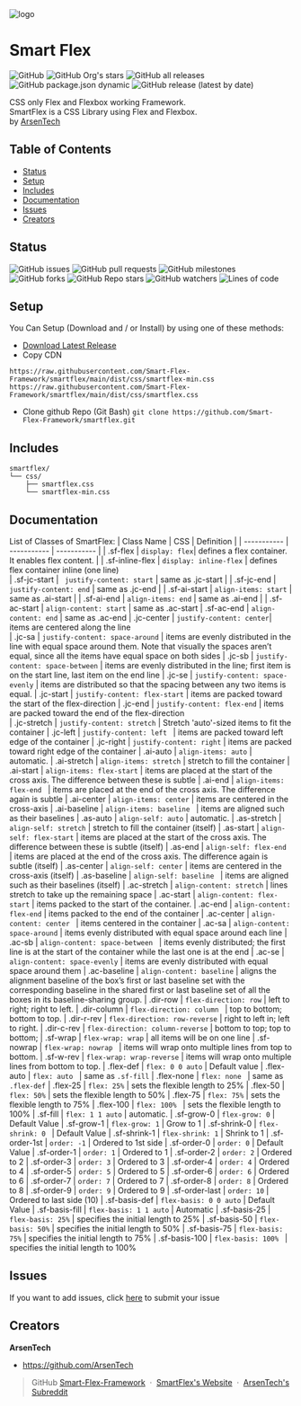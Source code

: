 <img alt="logo" src="https://avatars.githubusercontent.com/u/77837204?s=200&v=4">

# Smart Flex
![GitHub](https://img.shields.io/github/license/Smart-Flex-Framework/smartflex?style=for-the-badge)
![GitHub Org's stars](https://img.shields.io/github/stars/Smart-Flex-Framework?color=22b455&label=Smart%20FLex%20Stars&style=for-the-badge)
![GitHub all releases](https://img.shields.io/github/downloads/Smart-Flex-Framework/smartflex/total?style=for-the-badge)
![GitHub package.json dynamic](https://img.shields.io/github/package-json/keywords/Smart-Flex-Framework/smartflex?style=for-the-badge)
![GitHub release (latest by date)](https://img.shields.io/github/v/release/Smart-Flex-Framework/smartflex?style=for-the-badge)

CSS only Flex and Flexbox working Framework. <br>
SmartFlex is a CSS Library using Flex and Flexbox. <br>
by [ArsenTech](https://arsentech.github.io)

## Table of Contents
- [Status](#status)
- [Setup](#setup)
- [Includes](#includes)
- [Documentation](#documentation)
- [Issues](#issues)
- [Creators](#creators)

## Status
![GitHub issues](https://img.shields.io/github/issues/Smart-Flex-Framework/smartflex?style=for-the-badge)
![GitHub pull requests](https://img.shields.io/github/issues-pr/Smart-Flex-Framework/smartflex?style=for-the-badge)
![GitHub milestones](https://img.shields.io/github/milestones/all/Smart-Flex-Framework/smartflex?style=for-the-badge)
![GitHub forks](https://img.shields.io/github/forks/Smart-Flex-Framework/smartflex?style=for-the-badge)
![GitHub Repo stars](https://img.shields.io/github/stars/Smart-Flex-Framework/smartflex?style=for-the-badge)
![GitHub watchers](https://img.shields.io/github/watchers/Smart-Flex-Framework/smartflex?style=for-the-badge)
![Lines of code](https://img.shields.io/tokei/lines/github/Smart-Flex-Framework/smartflex?style=for-the-badge)

## Setup
You Can Setup (Download and / or Install) by using one of these methods:
- [Download Latest Release](https://github.com/Smart-Flex-Framework/smartflex/releases/)
- Copy CDN 
```
https://raw.githubusercontent.com/Smart-Flex-Framework/smartflex/main/dist/css/smartflex-min.css
https://raw.githubusercontent.com/Smart-Flex-Framework/smartflex/main/dist/css/smartflex.css
```
- Clone github Repo (Git Bash) `git clone https://github.com/Smart-Flex-Framework/smartflex.git`

## Includes
```text
smartflex/
└── css/
    ├── smartflex.css
    └── smartflex-min.css
```
## Documentation

List of Classes of SmartFlex:
| Class Name  | CSS         | Definition         | 
| ----------- | ----------- | ----------- |
| .sf-flex    | `display: flex`| defines a flex container. It enables flex content. |
| .sf-inline-flex    | `display: inline-flex`  | defines flex container inline (one line)  
| .sf-jc-start | ` justify-content: start` | same as .jc-start |
| .sf-jc-end | `justify-content: end` | same as .jc-end |
| .sf-ai-start | `align-items: start` | same as .ai-start |
| .sf-ai-end | `align-items: end` | same as .ai-end |
| .sf-ac-start | `align-content: start` | same as .ac-start
| .sf-ac-end | `align-content: end` | same as .ac-end
| .jc-center    | `justify-content: center`|  items are centered along the line   
| .jc-sa   | `justify-content: space-around`   |     items are evenly distributed in the line with equal space around them. Note that visually the spaces aren’t equal, since all the items have equal space on both sides
| .jc-sb    | `justify-content: space-between`   | items are evenly distributed in the line; first item is on the start line, last item on the end line
| .jc-se   | `justify-content: space-evenly`  |   items are distributed so that the spacing between any two items is equal. 
| .jc-start   | `justify-content: flex-start`   | items are packed toward the start of the flex-direction
| .jc-end   | `justify-content: flex-end`  | items are packed toward the end of the flex-direction   
| .jc-stretch | `justify-content: stretch` | Stretch 'auto'-sized items to fit the container
| .jc-left | `justify-content: left ` | items are packed toward left edge of the container
| .jc-right | `justify-content: right` | items are packed toward right edge of the container
| .ai-auto    | `align-items: auto`   | automatic.
| .ai-stretch   | `align-items: stretch`    |  stretch to fill the container 
| .ai-start   | `align-items: flex-start`    | items are placed at the start of the cross axis. The difference between these is subtle
| .ai-end   | `align-items: flex-end `   | items are placed at the end of the cross axis. The difference again is subtle
| .ai-center   | `align-items: center`    | items are centered in the cross-axis
| .ai-baseline   | `align-items: baseline `   | items are aligned such as their baselines
| .as-auto    | `align-self: auto`   | automatic.
| .as-stretch   | `align-self: stretch`    |   stretch to fill the container (itself)
| .as-start   | `align-self: flex-start`    | items are placed at the start of the cross axis. The difference between these is subtle (itself)
| .as-end   | `align-self: flex-end `   | items are placed at the end of the cross axis. The difference again is subtle (itself)
| .as-center   | `align-self: center`    | items are centered in the cross-axis (itself)
| .as-baseline   | `align-self: baseline `   | items are aligned such as their baselines (itself)
| .ac-stretch    | `align-content: stretch`   | lines stretch to take up the remaining space
| .ac-start   | `align-content: flex-start`    |  items packed to the start of the container. 
| .ac-end   | `align-content: flex-end`    | items packed to the end of the container
| .ac-center   | `align-content: center `   | items centered in the container
| .ac-sa   | `align-content: space-around`    | items evenly distributed with equal space around each line
| .ac-sb   | `align-content: space-between `   | items evenly distributed; the first line is at the start of the container while the last one is at the end
| .ac-se | `align-content: space-evenly` | items are evenly distributed with equal space around them
| .ac-baseline | `align-content: baseline` | aligns the alignment baseline of the box’s first or last baseline set with the corresponding baseline in the shared first or last baseline set of all the boxes in its baseline-sharing group.
| .dir-row   | `flex-direction: row`    |  left to right; right to left.
| .dir-column   | `flex-direction: column `   | top to bottom; bottom to top.
| .dir-r-rev   | `flex-direction: row-reverse`    | right to left in; left to right.
| .dir-c-rev  | `flex-direction: column-reverse`   | bottom to top; top to bottom;
| .sf-wrap   | `flex-wrap: wrap`    | all items will be on one line
| .sf-nowrap  | `flex-wrap: nowrap `   | items will wrap onto multiple lines from top to bottom.
| .sf-w-rev   | `flex-wrap: wrap-reverse`    | items will wrap onto multiple lines from bottom to top.
| .flex-def   | `flex: 0 0 auto`    | Default value
| .flex-auto   | `flex: auto `   | same as `.sf-fill`
| .flex-none  | `flex: none `   | same as `.flex-def`
| .flex-25   | `flex: 25%`    | sets the flexible length to 25%
| .flex-50  | `flex: 50%`   | sets the flexible length to 50%
| .flex-75   | `flex: 75%`    | sets the flexible length to 75%
| .flex-100  | `flex: 100% `   | sets the flexible length to 100%
| .sf-fill  | `flex: 1 1 auto`    | automatic.
| .sf-grow-0  | `flex-grow: 0`   | Default Value
| .sf-grow-1  | `flex-grow: 1`    | Grow to 1
| .sf-shrink-0  | `flex-shrink: 0 `   | Default Value
| .sf-shrink-1  | `flex-shrink: 1`    | Shrink to 1
| .sf-order-1st  | `order: -1`   | Ordered to 1st side
| .sf-order-0  | `order: 0`    | Default Value
| .sf-order-1  | `order: 1`   | Ordered to 1
| .sf-order-2  | `order: 2`    | Ordered to 2
| .sf-order-3  | `order: 3`   | Ordered to 3
| .sf-order-4  | `order: 4`    | Ordered to 4
| .sf-order-5  | `order: 5`   | Ordered to 5
| .sf-order-6  | `order: 6`    | Ordered to 6
| .sf-order-7  | `order: 7`   | Ordered to 7
| .sf-order-8  | `order: 8`    | Ordered to 8
| .sf-order-9  | `order: 9`   | Ordered to 9
| .sf-order-last  | `order: 10`    | Ordered to last side (10)
| .sf-basis-def   | `flex-basis: 0 0 auto`    | Default Value
| .sf-basis-fill  | `flex-basis: 1 1 auto` | Automatic
| .sf-basis-25   | `flex-basis: 25%`    | specifies the initial length to 25%
| .sf-basis-50  | `flex-basis: 50%`   | specifies the initial length to 50%
| .sf-basis-75   | `flex-basis: 75%`    | specifies the initial length to 75%
| .sf-basis-100  | `flex-basis: 100% `   | specifies the initial length to 100%

## Issues
If you want to add issues, click [here](https://github.com/Smart-Flex-Framework/smartflex/issues/new/choose) to submit your issue

## Creators
**ArsenTech**
- https://github.com/ArsenTech

> GitHub [Smart-Flex-Framework](https://github.com/Smart-Flex-Framework) &nbsp;&middot;&nbsp;
> [SmartFlex's Website](https://smart-flex-framework.github.io) &nbsp;&middot;&nbsp;
> [ArsenTech's Subreddit](https://www.reddit.com/r/ArsenTech/)
